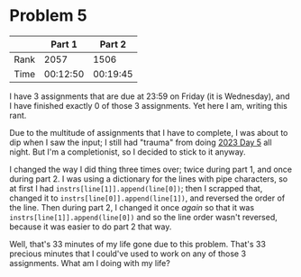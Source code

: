 # Problem 5
| | Part 1 | Part 2 |
|---|---|---|
| Rank | 2057 | 1506 |
| Time | 00:12:50 | 00:19:45 |

I have 3 assignments that are due at 23:59 on Friday (it is Wednesday), and I have finished exactly 0 of those 3 assignments. Yet here I am, writing this rant.

Due to the multitude of assignments that I have to complete, I was about to dip when I saw the input; I still had "trauma" from doing [2023 Day 5](../../2023/05/) all night. But I'm a completionist, so I decided to stick to it anyway.

I changed the way I did thing three times over; twice during part 1, and once during part 2. I was using a dictionary for the lines with pipe characters, so at first I had `instrs[line[1]].append(line[0])`; then I scrapped that, changed it to `instrs[line[0]].append(line[1])`, and reversed the order of the line. Then during part 2, I changed it once *again* so that it was `instrs[line[1]].append(line[0])` and so the line order wasn't reversed, because it was easier to do part 2 that way.

Well, that's 33 minutes of my life gone due to this problem. That's 33 precious minutes that I could've used to work on any of those 3 assignments. What am I doing with my life?
